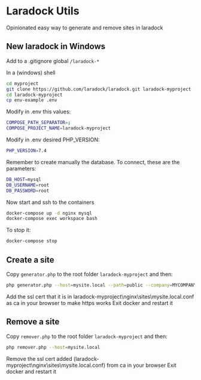 # Laradock Utils
Opinionated easy way to generate and remove sites in laradock


## New laradock in Windows

Add to a .gitignore global `/laradock-*`

In a (windows) shell
```bash
cd myproject
git clone https://github.com/laradock/laradock.git laradock-myproject
cd laradock-myproject
cp env-example .env
```
Modify in .env this values:
```bash
COMPOSE_PATH_SEPARATOR=;
COMPOSE_PROJECT_NAME=laradock-myproject
```

Modify in .env desired PHP_VERSION:
```bash
PHP_VERSION=7.4
```

Remember to create manually the database. To connect, these are the parameters:
```bash
DB_HOST=mysql
DB_USERNAME=root
DB_PASSWORD=root
```

Now start and ssh to the containers
```bash
docker-compose up -d nginx mysql
docker-compose exec workspace bash
```

To stop it:
```bash
docker-compose stop
```


## Create a site
Copy `generator.php` to the root folder `laradock-myproject` and then:
```bash
php generator.php --host=mysite.local --path=public --company=MYCOMPANY --country=ES
```

Add the ssl cert that it is in laradock-myproject\nginx\sites\mysite.local.conf as ca in your browser to make https works
Exit docker and restart it


## Remove a site
Copy `remover.php` to the root folder `laradock-myproject` and then:
```bash
php remover.php --host=mysite.local
```

Remove the ssl cert added (laradock-myproject\nginx\sites\mysite.local.conf) from ca in your browser
Exit docker and restart it
